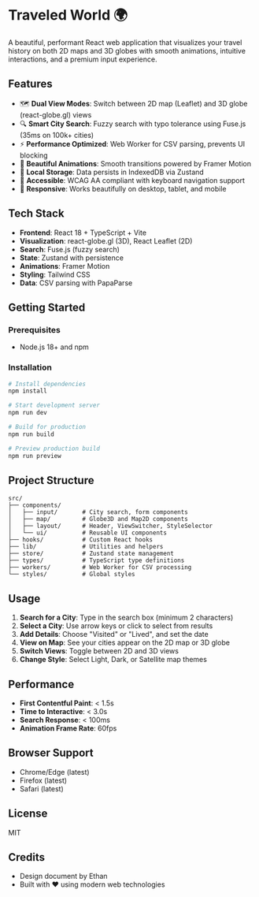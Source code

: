 # Traveled World 🌍

A beautiful, performant React web application that visualizes your travel history on both 2D maps and 3D globes with smooth animations, intuitive interactions, and a premium input experience.

## Features

- 🗺️ **Dual View Modes**: Switch between 2D map (Leaflet) and 3D globe (react-globe.gl) views
- 🔍 **Smart City Search**: Fuzzy search with typo tolerance using Fuse.js (35ms on 100k+ cities)
- ⚡ **Performance Optimized**: Web Worker for CSV parsing, prevents UI blocking
- 🎨 **Beautiful Animations**: Smooth transitions powered by Framer Motion
- 💾 **Local Storage**: Data persists in IndexedDB via Zustand
- 🎯 **Accessible**: WCAG AA compliant with keyboard navigation support
- 📱 **Responsive**: Works beautifully on desktop, tablet, and mobile

## Tech Stack

- **Frontend**: React 18 + TypeScript + Vite
- **Visualization**: react-globe.gl (3D), React Leaflet (2D)
- **Search**: Fuse.js (fuzzy search)
- **State**: Zustand with persistence
- **Animations**: Framer Motion
- **Styling**: Tailwind CSS
- **Data**: CSV parsing with PapaParse

## Getting Started

### Prerequisites

- Node.js 18+ and npm

### Installation

```bash
# Install dependencies
npm install

# Start development server
npm run dev

# Build for production
npm run build

# Preview production build
npm run preview
```

## Project Structure

```
src/
├── components/
│   ├── input/       # City search, form components
│   ├── map/         # Globe3D and Map2D components
│   ├── layout/      # Header, ViewSwitcher, StyleSelector
│   └── ui/          # Reusable UI components
├── hooks/           # Custom React hooks
├── lib/             # Utilities and helpers
├── store/           # Zustand state management
├── types/           # TypeScript type definitions
├── workers/         # Web Worker for CSV processing
└── styles/          # Global styles
```

## Usage

1. **Search for a City**: Type in the search box (minimum 2 characters)
2. **Select a City**: Use arrow keys or click to select from results
3. **Add Details**: Choose "Visited" or "Lived", and set the date
4. **View on Map**: See your cities appear on the 2D map or 3D globe
5. **Switch Views**: Toggle between 2D and 3D views
6. **Change Style**: Select Light, Dark, or Satellite map themes

## Performance

- **First Contentful Paint**: < 1.5s
- **Time to Interactive**: < 3.0s
- **Search Response**: < 100ms
- **Animation Frame Rate**: 60fps

## Browser Support

- Chrome/Edge (latest)
- Firefox (latest)
- Safari (latest)

## License

MIT

## Credits

- Design document by Ethan
- Built with ❤️ using modern web technologies

